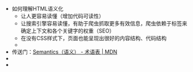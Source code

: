 - 如何理解HTML语义化
	- 让人更容易读懂（增加代码可读性）
	- 让搜索引擎容易读懂，有助于爬虫抓取更多有效信息，爬虫依赖于标签来确定上下文和各个关键字的权重（SEO）
	- 在没有CSS样式下，页面也能呈现出很好的内容结构、代码结构
	-
- 传送门：[Semantics（语义） - 术语表 | MDN](https://developer.mozilla.org/zh-CN/docs/Glossary/Semantics)
-
-